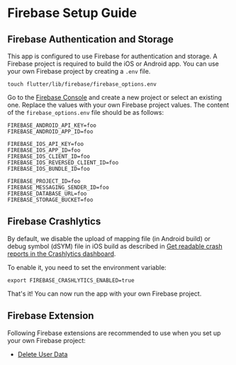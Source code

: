 # Firebase Setup Guide

## Firebase Authentication and Storage

This app is configured to use Firebase for authentication and storage.
A Firebase project is required to build the iOS or Android app.
You can use your own Firebase project by creating a `.env` file.

```shell
touch flutter/lib/firebase/firebase_options.env
```

Go to the [Firebase Console](https://console.firebase.google.com/) and create a new project or select an existing one.
Replace the values with your own Firebase project values.
The content of the `firebase_options.env` file should be as follows:

```dotenv
FIREBASE_ANDROID_API_KEY=foo
FIREBASE_ANDROID_APP_ID=foo

FIREBASE_IOS_API_KEY=foo
FIREBASE_IOS_APP_ID=foo
FIREBASE_IOS_CLIENT_ID=foo
FIREBASE_IOS_REVERSED_CLIENT_ID=foo
FIREBASE_IOS_BUNDLE_ID=foo

FIREBASE_PROJECT_ID=foo
FIREBASE_MESSAGING_SENDER_ID=foo
FIREBASE_DATABASE_URL=foo
FIREBASE_STORAGE_BUCKET=foo
```

## Firebase Crashlytics

By default, we disable the upload of mapping file (in Android build) or debug symbol (dSYM) file in iOS build
as described
in [Get readable crash reports in the Crashlytics dashboard](https://firebase.google.com/docs/crashlytics/get-deobfuscated-reports?platform=flutter).

To enable it, you need to set the environment variable:

```shell
export FIREBASE_CRASHLYTICS_ENABLED=true
```

That's it! You can now run the app with your own Firebase project.

## Firebase Extension

Following Firebase extensions are recommended to use when you set up your own Firebase project:

* [Delete User Data](https://extensions.dev/extensions/firebase/delete-user-data)
